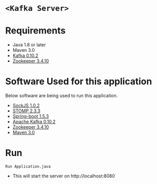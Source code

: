 # `<Kafka Server>`

# Requirements

- Java 1.8 or later
- Maven 3.0
- [Kafka 0.10.2](https://kafka.apache.org/0102/documentation.html)
- [Zookeeper 3.4.10](http://zookeeper.apache.org/doc/r3.4.10)

# Software Used for this application

Below software are being used to run this application.

- [SockJS 1.0.2](https://github.com/sockjs/sockjs-client)
- [STOMP 2.3.3](http://jmesnil.net/stomp-websocket/doc)
- [Spring-boot 1.5.3](https://spring.io/docs)
- [Apache Kafka 0.10.2](https://kafka.apache.org/0102/documentation.html)
- [Zookeeper 3.4.10](http://zookeeper.apache.org/doc/r3.4.10)
- [Maven 3.0](http://https://maven.apache.org)

# Run

```
Run Application.java
```

- This will start the server on http://localhost:8080
